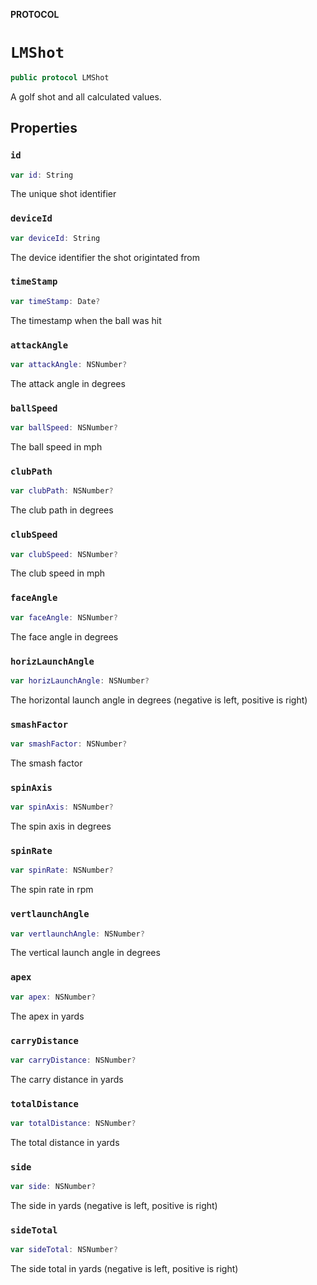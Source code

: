 **PROTOCOL**

# `LMShot`

```swift
public protocol LMShot
```

A golf shot and all calculated values.

## Properties
### `id`

```swift
var id: String
```

The unique shot identifier

### `deviceId`

```swift
var deviceId: String
```

The device identifier the shot origintated from

### `timeStamp`

```swift
var timeStamp: Date?
```

The timestamp when the ball was hit

### `attackAngle`

```swift
var attackAngle: NSNumber?
```

The attack angle in degrees

### `ballSpeed`

```swift
var ballSpeed: NSNumber?
```

The ball speed in mph

### `clubPath`

```swift
var clubPath: NSNumber?
```

The club path in degrees

### `clubSpeed`

```swift
var clubSpeed: NSNumber?
```

The club speed in mph

### `faceAngle`

```swift
var faceAngle: NSNumber?
```

The face angle in degrees

### `horizLaunchAngle`

```swift
var horizLaunchAngle: NSNumber?
```

The horizontal launch angle in degrees (negative is left, positive is right)

### `smashFactor`

```swift
var smashFactor: NSNumber?
```

The smash factor

### `spinAxis`

```swift
var spinAxis: NSNumber?
```

The spin axis in degrees

### `spinRate`

```swift
var spinRate: NSNumber?
```

The spin rate in rpm

### `vertlaunchAngle`

```swift
var vertlaunchAngle: NSNumber?
```

The vertical launch angle in degrees

### `apex`

```swift
var apex: NSNumber?
```

The apex in yards

### `carryDistance`

```swift
var carryDistance: NSNumber?
```

The carry distance in yards

### `totalDistance`

```swift
var totalDistance: NSNumber?
```

The total distance in yards

### `side`

```swift
var side: NSNumber?
```

The side in yards (negative is left, positive is right)

### `sideTotal`

```swift
var sideTotal: NSNumber?
```

The side total in yards (negative is left, positive is right)
